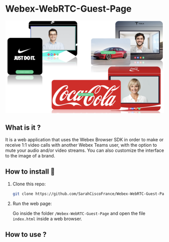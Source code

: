 # Webex-WebRTC-Guest-Page
<img src="https://raw.githubusercontent.com/SarahCiscoFrance/Webex-WebRTC-Guest-Page/main/screenshot.png" width="1200">

## What is it ?
It is a web application that uses the Webex Browser SDK in order to make or receive 1:1 video calls with another Webex Teams user, with the option to mute your audio and/or video streams. You can also customize the interface to the image of a brand.

## How to install 🔨

1. Clone this repo:

    ```sh
    git clone https://github.com/SarahCiscoFrance/Webex-WebRTC-Guest-Page.git
    ```
    
2. Run the web page:

    Go inside the folder ```/Webex-WebRTC-Guest-Page``` and open the file ``` index.html ``` inside a web browser.

## How to use ?


